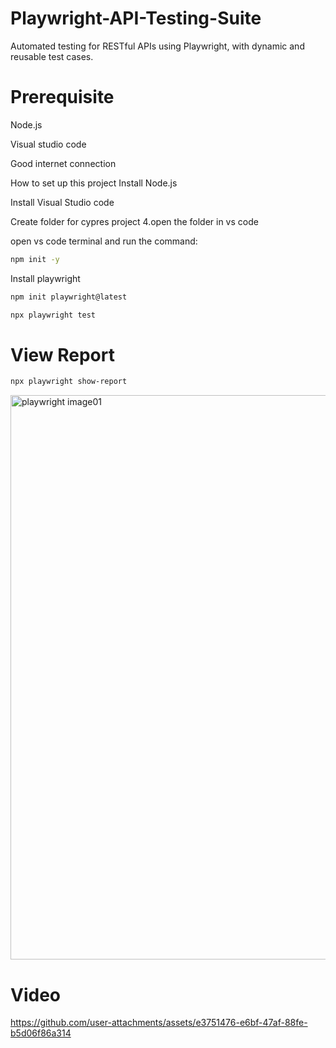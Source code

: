 # Playwright-API-Testing-Suite
Automated testing for RESTful APIs using Playwright, with dynamic and reusable test cases.

# Prerequisite
Node.js

Visual studio code

Good internet connection

How to set up this project
Install Node.js

Install Visual Studio code

Create folder for cypres project 4.open the folder in vs code

open vs code terminal and run the command:

```bash
npm init -y
```



Install playwright


```bash
npm init playwright@latest
```
```bash
npx playwright test
```

# View Report

```bash
npx playwright show-report
```

<img width="903" alt="playwright image01" src="https://github.com/user-attachments/assets/a8e6f251-8452-4249-8b40-36c1c299d058">

# Video

https://github.com/user-attachments/assets/e3751476-e6bf-47af-88fe-b5d06f86a314

